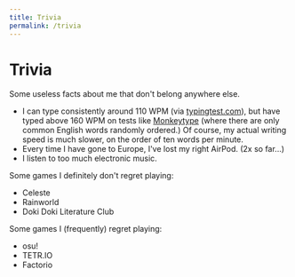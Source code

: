 ```yaml
---
title: Trivia
permalink: /trivia
---
```

# Trivia
Some useless facts about me that don't belong anywhere else. 
- I can type consistently around 110 WPM (via [typingtest.com](https://www.typingtest.com)), but have typed above 160 WPM on tests like [Monkeytype](https://monkeytype.com) (where there are only common English words randomly ordered.) Of course, my actual writing speed is much slower, on the order of ten words per minute.
- Every time I have gone to Europe, I've lost my right AirPod. (2x so far...)
- I listen to too much electronic music.

Some games I definitely don't regret playing:
- Celeste
- Rainworld
- Doki Doki Literature Club

Some games I (frequently) regret playing:
- osu!
- TETR.IO
- Factorio
